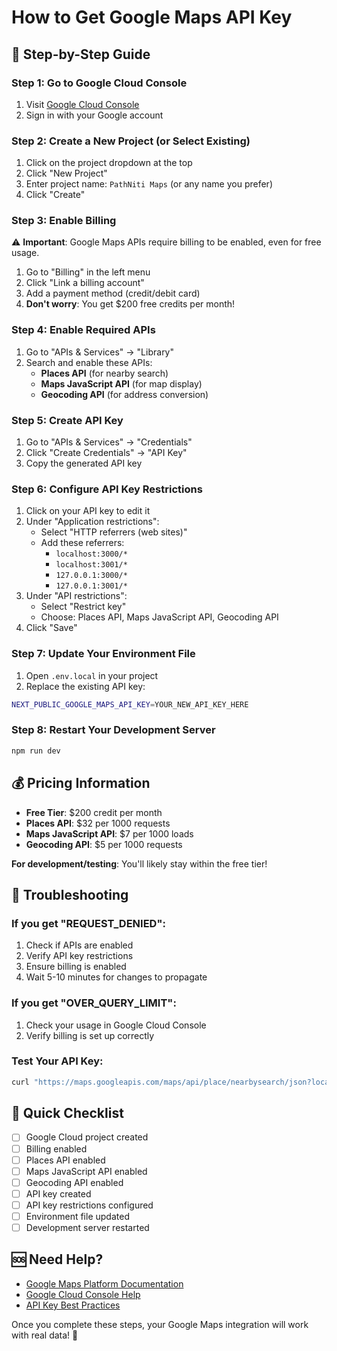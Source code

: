 # How to Get Google Maps API Key

## 🚀 **Step-by-Step Guide**

### Step 1: Go to Google Cloud Console
1. Visit [Google Cloud Console](https://console.cloud.google.com/)
2. Sign in with your Google account

### Step 2: Create a New Project (or Select Existing)
1. Click on the project dropdown at the top
2. Click "New Project"
3. Enter project name: `PathNiti Maps` (or any name you prefer)
4. Click "Create"

### Step 3: Enable Billing
⚠️ **Important**: Google Maps APIs require billing to be enabled, even for free usage.

1. Go to "Billing" in the left menu
2. Click "Link a billing account"
3. Add a payment method (credit/debit card)
4. **Don't worry**: You get $200 free credits per month!

### Step 4: Enable Required APIs
1. Go to "APIs & Services" → "Library"
2. Search and enable these APIs:
   - **Places API** (for nearby search)
   - **Maps JavaScript API** (for map display)
   - **Geocoding API** (for address conversion)

### Step 5: Create API Key
1. Go to "APIs & Services" → "Credentials"
2. Click "Create Credentials" → "API Key"
3. Copy the generated API key

### Step 6: Configure API Key Restrictions
1. Click on your API key to edit it
2. Under "Application restrictions":
   - Select "HTTP referrers (web sites)"
   - Add these referrers:
     - `localhost:3000/*`
     - `localhost:3001/*`
     - `127.0.0.1:3000/*`
     - `127.0.0.1:3001/*`
3. Under "API restrictions":
   - Select "Restrict key"
   - Choose: Places API, Maps JavaScript API, Geocoding API
4. Click "Save"

### Step 7: Update Your Environment File
1. Open `.env.local` in your project
2. Replace the existing API key:
```bash
NEXT_PUBLIC_GOOGLE_MAPS_API_KEY=YOUR_NEW_API_KEY_HERE
```

### Step 8: Restart Your Development Server
```bash
npm run dev
```

## 💰 **Pricing Information**
- **Free Tier**: $200 credit per month
- **Places API**: $32 per 1000 requests
- **Maps JavaScript API**: $7 per 1000 loads
- **Geocoding API**: $5 per 1000 requests

**For development/testing**: You'll likely stay within the free tier!

## 🔧 **Troubleshooting**

### If you get "REQUEST_DENIED":
1. Check if APIs are enabled
2. Verify API key restrictions
3. Ensure billing is enabled
4. Wait 5-10 minutes for changes to propagate

### If you get "OVER_QUERY_LIMIT":
1. Check your usage in Google Cloud Console
2. Verify billing is set up correctly

### Test Your API Key:
```bash
curl "https://maps.googleapis.com/maps/api/place/nearbysearch/json?location=30.7236,76.7023&radius=5000&type=university&key=YOUR_API_KEY"
```

## 🎯 **Quick Checklist**
- [ ] Google Cloud project created
- [ ] Billing enabled
- [ ] Places API enabled
- [ ] Maps JavaScript API enabled
- [ ] Geocoding API enabled
- [ ] API key created
- [ ] API key restrictions configured
- [ ] Environment file updated
- [ ] Development server restarted

## 🆘 **Need Help?**
- [Google Maps Platform Documentation](https://developers.google.com/maps/documentation)
- [Google Cloud Console Help](https://cloud.google.com/docs)
- [API Key Best Practices](https://developers.google.com/maps/api-key-best-practices)

Once you complete these steps, your Google Maps integration will work with real data! 🎉

